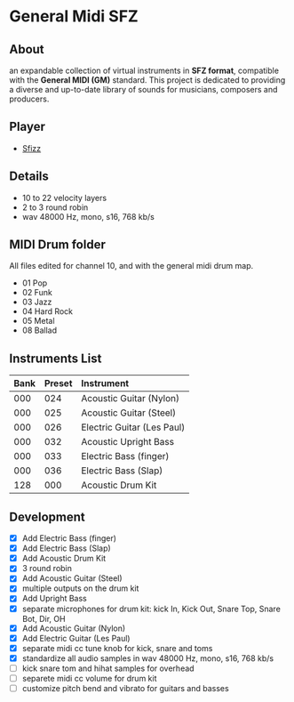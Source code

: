 # General Midi SFZ

## About
an expandable collection of virtual instruments in **SFZ format**, compatible with the **General MIDI (GM)** standard. This project is dedicated to providing a diverse and up-to-date library of sounds for musicians, composers and producers.

## Player
- [Sfizz](https://sfztools.github.io/sfizz/downloads/)

## Details
- 10 to 22 velocity layers
- 2 to 3 round robin
- wav 48000 Hz, mono, s16, 768 kb/s

## MIDI Drum folder
All files edited for channel 10, and with the general midi drum map.
- 01 Pop
- 02 Funk
- 03 Jazz
- 04 Hard Rock
- 05 Metal
- 08 Ballad


## Instruments List
|Bank  |Preset|Instrument                |
|:-----|:-----|:-------------------------|
|000   |024   |Acoustic Guitar (Nylon)   |
|000   |025   |Acoustic Guitar (Steel)   |
|000   |026   |Electric Guitar (Les Paul)|
|000   |032   |Acoustic Upright Bass     |
|000   |033   |Electric Bass (finger)    |
|000   |036   |Electric Bass (Slap)      |
|128   |000   |Acoustic Drum Kit         |

## Development
- [x] Add Electric Bass (finger)
- [x] Add Electric Bass (Slap)
- [x] Add Acoustic Drum Kit
- [x] 3 round robin
- [x] Add Acoustic Guitar (Steel)
- [x] multiple outputs on the drum kit
- [x] Add Upright Bass
- [x] separate microphones for drum kit: kick In, Kick Out, Snare Top, Snare Bot, Dir, OH
- [x] Add Acoustic Guitar (Nylon)
- [x] Add Electric Guitar (Les Paul)
- [x] separate midi cc tune knob for kick, snare and toms
- [x] standardize all audio samples in wav 48000 Hz, mono, s16, 768 kb/s
- [ ] kick snare tom and hihat samples for overhead
- [ ] separete midi cc volume for drum kit
- [ ] customize pitch bend and vibrato for guitars and basses
